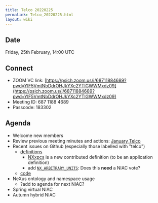 ```yaml
---
title: Telco 20220225
permalink: Telco_20220225.html
layout: wiki
---
```


Date
----

Friday, 25th February, 14:00 UTC

<!-- end of autogeneration -->

Connect
-------
* ZOOM VC link: [https://psich.zoom.us/j/68711884689?pwd=YlF5VmtNbDdrOHJkYXc2YTlGWWMxdz09](https://psich.zoom.us/j/68711884689?pwd=YlF5VmtNbDdrOHJkYXc2YTlGWWMxdz09)
* Meeting ID: 687 1188 4689
* Passcode: 183302

Agenda
------

* Welcome new members
* Review previous meeting minutes and actions: [January Telco](Telco_20220131.md)
* Recent issues on Github (especially those labelled with "telco")
  * [definitions](https://github.com/nexusformat/definitions/issues?q=is%3Aopen+is%3Aissue)
    * [NXxpcs](https://github.com/nexusformat/definitions/issues/943)
      is a new contributed definition (to be an application definition)
    * add [`NX_ARBITRARY_UNITS`](https://github.com/nexusformat/definitions/pull/980):
      Does this **need** a NIAC vote?
  * [code](https://github.com/nexusformat/code/issues?q=is%3Aopen+is%3Aissue)
* NeXus ontology and namespace usage
  * ?add to agenda for next NIAC?
* Spring virtual NIAC
* Autumn hybrid NIAC
